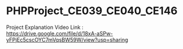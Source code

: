 # PHPProject_CE039_CE040_CE146

Project Explanation Video Link :  
https://drive.google.com/file/d/18xA-aSPw-yFPjEc5cscOYC7mVqsBW59W/view?usp=sharing
